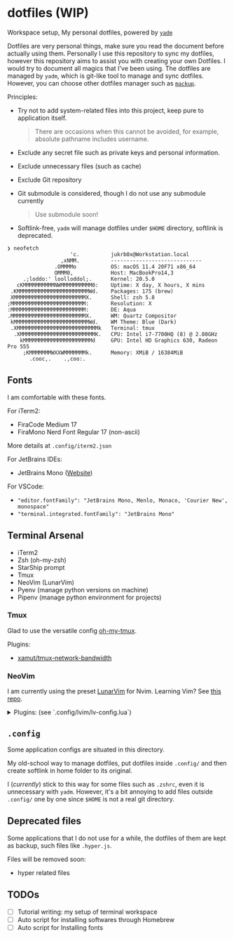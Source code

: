 # dotfiles (WIP)
Workspace setup, My personal dotfiles, powered by [`yadm`](https://yadm.io/)

Dotfiles are very personal things, make sure you read the document before actually using them. Personally I use this repository to sync my dotfiles, however this repository aims to assist you with creating your own Dotfiles. I would try to document all magics that I've been using. The dotfiles are managed by `yadm`, which is git-like tool to manage and sync dotfiles. However, you can choose other dotfiles manager such as [`mackup`](https://github.com/lra/mackup). 

Principles:
- Try not to add system-related files into this project, keep pure to application itself.

    > There are occasions when this cannot be avoided, for example, absolute pathname includes username.
- Exclude any secret file such as private keys and personal information.
- Exclude unnecessary files (such as cache)
- Exclude Git repository
- Git submodule is considered, though I do not use any submodule currently

    > Use submodule soon!
- Softlink-free, `yadm` will manage dotfiles under `$HOME` directory, softlink is deprecated.

```
❯ neofetch
                    'c.          jukrb0x@Workstation.local
                 ,xNMM.          -----------------------------
               .OMMMMo           OS: macOS 11.4 20F71 x86_64
               OMMM0,            Host: MacBookPro14,3
     .;loddo:' loolloddol;.      Kernel: 20.5.0
   cKMMMMMMMMMMNWMMMMMMMMMM0:    Uptime: X day, X hours, X mins
 .KMMMMMMMMMMMMMMMMMMMMMMMWd.    Packages: 175 (brew)
 XMMMMMMMMMMMMMMMMMMMMMMMX.      Shell: zsh 5.8
;MMMMMMMMMMMMMMMMMMMMMMMM:       Resolution: X
:MMMMMMMMMMMMMMMMMMMMMMMM:       DE: Aqua
.MMMMMMMMMMMMMMMMMMMMMMMMX.      WM: Quartz Compositor
 kMMMMMMMMMMMMMMMMMMMMMMMMWd.    WM Theme: Blue (Dark)
 .XMMMMMMMMMMMMMMMMMMMMMMMMMMk   Terminal: tmux
  .XMMMMMMMMMMMMMMMMMMMMMMMMK.   CPU: Intel i7-7700HQ (8) @ 2.80GHz
    kMMMMMMMMMMMMMMMMMMMMMMd     GPU: Intel HD Graphics 630, Radeon Pro 555
     ;KMMMMMMMWXXWMMMMMMMk.      Memory: XMiB / 16384MiB
       .cooc,.    .,coo:.

```

## Fonts
I am comfortable with these fonts.

For iTerm2:
- FiraCode Medium 17
- FiraMono Nerd Font Regular 17 (non-ascii)

More details at `.config/iterm2.json`

For JetBrains IDEs:
- JetBrains Mono ([Website](https://www.jetbrains.com/lp/mono/))

For VSCode:
- `"editor.fontFamily": "JetBrains Mono, Menlo, Monaco, 'Courier New', monospace"`
- `"terminal.integrated.fontFamily": "JetBrains Mono"`

## Terminal Arsenal
- iTerm2
- Zsh (oh-my-zsh)
- StarShip prompt
- Tmux
- NeoVim (LunarVim)
- Pyenv (manage python versions on machine)
- Pipenv (manage python environment for projects)

### Tmux
Glad to use the versatile config [oh-my-tmux](https://github.com/gpakosz/.tmux).

Plugins:
- [xamut/tmux-network-bandwidth](https://github.com/xamut/tmux-network-bandwidth)

### NeoVim
I am currently using the preset [LunarVim](https://github.com/ChristianChiarulli/LunarVim/) for Nvim.  Learning Vim? See [this repo](https://github.com/mhinz/vim-galore).


<details>
<summary>Plugins: (see `.config/lvim/lv-config.lua`)</summary>

```lua
-- Additional Plugins
lvim.plugins = {
    -- GitHub
    { "github/copilot.vim"},
    -- Themes
    { "folke/tokyonight.nvim" },
    { "Pocco81/Catppuccino.nvim" },
    { "NTBBloodbath/doom-one.nvim" },
    { "abzcoding/zephyr-nvim" },
    -- Plugins
    { "mfussenegger/nvim-jdtls", ft = "java" },
    { "iamcco/markdown-preview.nvim" },
    { "Iron-E/nvim-libmodal" },
    { "Iron-E/nvim-typora" },
    { "plasticboy/vim-markdown" },
    { "wakatime/vim-wakatime" },
    {
      "folke/trouble.nvim",
      cmd = "TroubleToggle",
    },
    {
        "lukas-reineke/indent-blankline.nvim",
        setup = function ()
            require("user.indent_blankline").setup()
        end,
        event = "BufRead"
    },
    { "norcalli/nvim-colorizer.lua" },
    { "phaazon/hop.nvim" },
    { "ybian/smartim" }
}
```

</details>

## `.config` 
Some application configs are situated in this directory.

My old-school way to manage dotfiles, put dotfiles inside `.config/` and then create softlink in home folder to its original.

I (*currently*) stick to this way for some files such as `.zshrc`, even it is unnecessary with `yadm`. However, it's a bit annoying to add files outside `.config/` one by one since `$HOME` is not a real git directory.

## Deprecated files
Some applications that I do not use for a while, the dotfiles of them are kept as backup, such files like `.hyper.js`.

Files will be removed soon:
- hyper related files

## TODOs
- [ ] Tutorial writing: my setup of terminal workspace
- [ ] Auto script for installing softwares through Homebrew
- [ ] Auto script for Installing fonts
